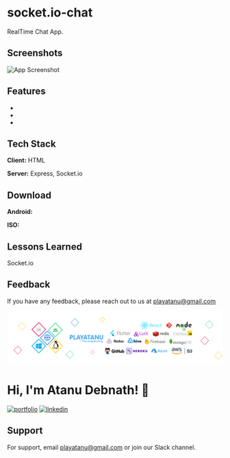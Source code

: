 # socket.io-chat

RealTime Chat App.


## Screenshots

![App Screenshot](https://github.com/playatanu/assets/blob/main/realtimechatapp.gif)

  
## Features

- 
- 
- 


  
## Tech Stack

**Client:** HTML

**Server:** Express, Socket.io



  
## Download

**Android:** 

**ISO:** 
## Lessons Learned
Socket.io

  
## Feedback

If you have any feedback, please reach out to us at playatanu@gmail.com

  
![Logo](https://github.com/playatanu/playatanu/raw/main/playatanu.png?raw=true)

    
# Hi, I'm Atanu Debnath! 👋

  

[![portfolio](https://img.shields.io/badge/my_portfolio-000?style=for-the-badge&logo=ko-fi&logoColor=white)](https://playatanu.github.io/)
[![linkedin](https://img.shields.io/badge/linkedin-0A66C2?style=for-the-badge&logo=linkedin&logoColor=white)](https://www.linkedin.com/playatanu)


  
## Support

For support, email playatanu@gmail.com or join our Slack channel.
